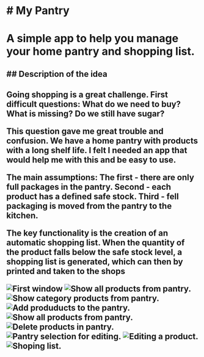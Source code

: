 
<h1># My Pantry<h1>
<p>A simple app to help you manage your home pantry and shopping list.<p>


<h2>## Description of the idea<h2>

<p>
    Going shopping is a great challenge. 
    First difficult questions: What do we need to buy? 
    What is missing? 
    Do we still have sugar?
</p>
<p> 
    This question gave me great trouble and confusion.
    We have a home pantry with products with a long shelf life.
    I felt I needed an app that would help me with this and be easy to use.
</p>
<p> 
    The main assumptions: 
    The first - there are only full packages in the pantry.
    Second - each product has a defined safe stock.
    Third - fell packaging is moved from the pantry to the kitchen. 
</p>

<p>
    The key functionality is the creation of an automatic shopping list.
    When the quantity of the product falls below the safe stock level,
    a shopping list is generated,
    which can then by printed and taken to the shops 
</p>

<img src="/Images/first_window.jpg" alt="First window">
<img src="/Images/show_all_products.jpg" alt="Show all products from pantry.">
<img src="/Images/show_category.jpg" alt="Show category products from pantry.">
<img src="/Images/add_products.jpg" alt="Add produducts to the pantry.">
<img src="/Images/show_all_products.jpg" alt="Show all products from pantry.">
<img src="/Images/delete_product.jpg" alt="Delete products in pantry.">
<img src="/Images/selection_to_edit.jpg" alt="Pantry selection for editing.">
<img src="/Images/editing_product.jpg" alt="Editing a product.">
<img src="/Images/shoping_list.jpg" alt="Shoping list.">



